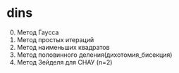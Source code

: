 # dins
0. Метод Гаусса
1. Метод простых итераций
2. Метод наименьших квадратов
3. Метод половинного деления(дихотомия_бисекция)
4. Метод Зейделя для СНАУ (n=2)

